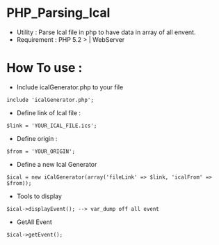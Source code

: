 # PHP_Parsing_Ical
* Utility : Parse Ical file in php to have data in array of all envent.
* Requirement : PHP 5.2 > | WebServer

# How To use : 
* Include icalGenerator.php to your file
```
include 'icalGenerator.php';
```

* Define link of Ical file :
```
$link = 'YOUR_ICAL_FILE.ics';
```

* Define origin :
```
$from = 'YOUR_ORIGIN';
```

* Define a new Ical Generator 
```
$ical = new iCalGenerator(array('fileLink' => $link, 'icalFrom' => $from));
```

* Tools to display
```
$ical->displayEvent(); --> var_dump off all event
```

* GetAll Event 
```
$ical->getEvent();
```
